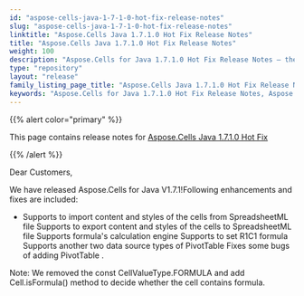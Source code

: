 ```yaml
---
id: "aspose-cells-java-1-7-1-0-hot-fix-release-notes"
slug: "aspose-cells-java-1-7-1-0-hot-fix-release-notes"
linktitle: "Aspose.Cells Java 1.7.1.0 Hot Fix Release Notes"
title: "Aspose.Cells Java 1.7.1.0 Hot Fix Release Notes"
weight: 100
description: "Aspose.Cells for Java 1.7.1.0 Hot Fix Release Notes – the latest enhancements, new features, and fixes."
type: "repository"
layout: "release"
family_listing_page_title: "Aspose.Cells Java 1.7.1.0 Hot Fix Release Notes"
keywords: "Aspose.Cells for Java 1.7.1.0 Hot Fix Release Notes, Aspose.Cells for Java 1.7.1.0 updates and fixes"
---
```


{{% alert color="primary" %}} 

This page contains release notes for [Aspose.Cells Java 1.7.1.0 Hot Fix](https://releases.aspose.com/cells/java/new-releases/aspose.cells-java-1.7.1.0-hot-fix/)

{{% /alert %}} 

Dear Customers, 

We have released Aspose.Cells for Java V1.7.1!Following enhancements and fixes are included: 

- Supports to import content and styles of the cells from SpreadsheetML file
  Supports to export content and styles of the cells to SpreadsheetML file 
  Supports formula's calculation engine 
  Supports to set R1C1 formula 
  Supports another two data source types of PivotTable 
  Fixes some bugs of adding PivotTable . 

Note: We removed the const CellValueType.FORMULA and add Cell.isFormula() method to decide whether the cell contains formula.
